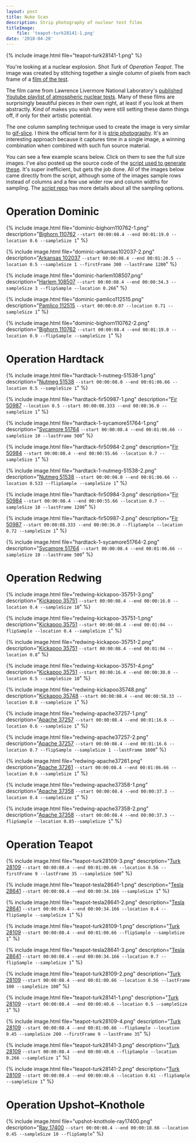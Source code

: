 ```yaml
---
layout: post
title: Nuke Scan
description: Strip photography of nuclear test films
titleImage:
    file: 'teapot-turk28141-1.png'
date: '2018-04-20'
---
```


{% include image.html file="teapot-turk28141-1.png" %}

You're looking at a nuclear explosion. Shot *Turk* of *Operation Teapot*. The image was created by stitching together a single column of pixels from each frame of a [film of the test](https://www.youtube.com/watch?v=fnBwPMxZ3m4).

The film came from Lawrence Livermore National Laboratory's [published Youtube playlist of atmospheric nuclear tests](playlist). Many of these films are surprisingly beautiful pieces in their own right, at least if you look at them abstractly. Kind of makes you wish they were still setting these damn things off, if only for their artistic potential.

The one column sampling technique used to create the image is very similar to [gif-slice](/gif-slice). I think the official term for it is [strip photography](https://en.wikipedia.org/wiki/Strip_photography). It's an interesting approach because it captures time in a single image, a winning combination when combined with such fun source material.

You can see a few example scans below. Click on them to see the full size images. I've also posted up the source code of the [script used to generate these][src]. It's super inefficient, but gets the job done. All of the images below came directly from the script, although some of the images sample rows instead of columns and a few use wider row and column widths for sampling. The [script repo][src] has more details about all the sampling options.

# Operation Dominic

{% include image.html file="dominic-bighorn110762-1.png" description="[Bighorn 110762](https://www.youtube.com/watch?v=cORWJVtMf_0) `--start 00:00:08.4 --end 00:01:19.0 --location 0.6 --sampleSize 1`" %}

{% include image.html file="dominic-arkansas102037-2.png" description="[Arkansas 102037](https://www.youtube.com/watch?v=UsY1bTKbSYY) `--start 00:00:08.4 --end 00:01:20.5 --location 0.5 --sampleSize 1 --firstFrame 300 --lastFrame 1200`" %}

{% include image.html file="dominic-harlem108507.png" description="[Harlem 108507](https://www.youtube.com/watch?v=hKAf-BztCss) `--start 00:00:08.4 --end 00:00:34.3 --sampleSize 3 --flipSample --location 0.266`" %}

{% include image.html file="dominic-pamlico112515.png" description="[Pamlico 112515](https://www.youtube.com/watch?v=sdFBRDZEWzc) `--start 00:00:0.07 --location 0.71 --sampleSize 1`" %}


{% include image.html file="dominic-bighorn110762-2.png" description="[Bighorn 110762](https://www.youtube.com/watch?v=cORWJVtMf_0) `--start 00:00:08.4 --end 00:01:19.0 --location 0.9 --flipSample --sampleSize 1`" %}

# Operation Hardtack

{% include image.html file="hardtack-1-nutmeg-51538-1.png" description="[Nutmeg 51538](https://www.youtube.com/watch?v=QysmLrAZUgo) `--start 00:00:08.0 --end 00:01:06.66 --location 0.5 --sampleSize 1`" %}

{% include image.html file="hardtack-fir50987-1.png" description="[Fir 50987](https://www.youtube.com/watch?v=i1w0NdoDFwQ) `--location 0.5 --start 00:00:08.333 --end 00:00:36.0 --sampleSize 1`" %}

{% include image.html file="hardtack-1-sycamore51764-1.png" description="[Sycamore 51764](https://www.youtube.com/watch?v=OjgrhMkWmAo) `--start 00:00:08.4 --end 00:01:06.66 --sampleSize 10 --lastFrame 500`" %}

{% include image.html file="hardtack-fir50984-2.png" description="[Fir 50984](https://www.youtube.com/watch?v=mf81pHdGEps) `--start 00:00:08.4 --end 00:00:55.66 --location 0.7 --sampleSize 1`" %}

{% include image.html file="hardtack-1-nutmeg-51538-2.png" description="[Nutmeg 51538](https://www.youtube.com/watch?v=QysmLrAZUgo) `--start 00:00:08.0 --end 00:01:06.66 --location 0.533 --flipSample --sampleSize 1`" %}

{% include image.html file="hardtack-fir50984-3.png" description="[Fir 50984](https://www.youtube.com/watch?v=mf81pHdGEps) `--start 00:00:08.4 --end 00:00:55.66 --location 0.7 --sampleSize 10 --lastFrame 1200`" %}

{% include image.html file="hardtack-fir50987-2.png" description="[Fir 50987](https://www.youtube.com/watch?v=i1w0NdoDFwQ) `--start 00:00:08.333 --end 00:00:36.0 --flipSample --location 0.72 --sampleSize 1`" %}

{% include image.html file="hardtack-1-sycamore51764-2.png" description="[Sycamore 51764](https://www.youtube.com/watch?v=OjgrhMkWmAo) `--start 00:00:08.4 --end 00:01:06.66 --sampleSize 10 --lastFrame 500`" %}

# Operation Redwing

{% include image.html file="redwing-kickapoo-35751-3.png" description="[Kickapoo 35751](https://www.youtube.com/watch?v=RmK_Hz-cr-Q) `--start 00:00:08.4 --end 00:00:16.0 --location 0.4 --sampleSize 10`" %}

{% include image.html file="redwing-kickapoo-35751-1.png" description="[Kickapoo 35751](https://www.youtube.com/watch?v=RmK_Hz-cr-Q) `--start 00:00:08.4 --end 00:01:04 --flipSample --location 0.4 --sampleSize 1`" %}

{% include image.html file="redwing-kickapoo-35751-2.png" description="[Kickapoo 35751](https://www.youtube.com/watch?v=RmK_Hz-cr-Q) `--start 00:00:08.4 --end 00:01:04 --location 0.8`" %}

{% include image.html file="redwing-kickapoo-35751-4.png" description="[Kickapoo 35751](https://www.youtube.com/watch?v=RmK_Hz-cr-Q) `--start 00:00:16.4 --end 00:00:30.0 --location 0.5 --sampleSize 10`" %}

{% include image.html file="redwing-kickapoo35748.png" description="[Kickapoo 35748](https://www.youtube.com/watch?v=0fdhEp8xTIM) `--start 00:00:08.4 --end 00:00:58.33 --location 0.8 --sampleSize 1`" %}

{% include image.html file="redwing-apache37257-1.png" description="[Apache 37257](https://www.youtube.com/watch?v=IxV9ef0hKZU) `--start 00:00:08.4 --end 00:01:16.6 --location 0.6 --sampleSize 1`" %}

{% include image.html file="redwing-apache37257-2.png" description="[Apache 37257](https://www.youtube.com/watch?v=IxV9ef0hKZU) `--start 00:00:08.4 --end 00:01:16.6 --location 0.7 --flipSample --sampleSize 1 --lastFrame 1600`" %}

{% include image.html file="redwing-apache37261.png" description="[Apache 37261](https://www.youtube.com/watch?v=P5czk3hLbKI) `--start 00:00:08.4 --end 00:01:06.66 --location 0.6 --sampleSize 1`" %}

{% include image.html file="redwing-apache37358-1.png" description="[Apache 37358](https://www.youtube.com/watch?v=F6x_LnjfWds) `--start 00:00:08.4 --end 00:00:37.3 --location 0.4 --sampleSize 1`" %}

{% include image.html file="redwing-apache37358-2.png" description="[Apache 37358](https://www.youtube.com/watch?v=F6x_LnjfWds) `--start 00:00:08.4 --end 00:00:37.3 --flipSample --location 0.85--sampleSize 1`" %} 


# Operation Teapot

{% include image.html file="teapot-turk28109-3.png" description="[Turk 28109](https://www.youtube.com/watch?v=fnBwPMxZ3m4) `--start 00:00:08.4 --end 00:01:00.66 --location 0.56 --firstFrame 9 --lastFrame 35 --sampleSize 500`" %}

{% include image.html file="teapot-tesla28641-1.png" description="[Tesla 28641](https://www.youtube.com/watch?v=UrLZdyY2vQk) `--start 00:00:08.4 --end 00:00:34.166 --sampleSize 1`" %}

{% include image.html file="teapot-tesla28641-2.png" description="[Tesla 28641](https://www.youtube.com/watch?v=UrLZdyY2vQk) `--start 00:00:08.4 --end 00:00:34.166 --location 0.4 --flipSample --sampleSize 1`" %}

{% include image.html file="teapot-turk28109-1.png" description="[Turk 28109](https://www.youtube.com/watch?v=fnBwPMxZ3m4) `--start 00:00:08.4 --end 00:01:00.66 --flipSample --sampleSize 1`" %}

{% include image.html file="teapot-tesla28641-3.png" description="[Tesla 28641](https://www.youtube.com/watch?v=UrLZdyY2vQk) `--start 00:00:08.4 --end 00:00:34.166 --location 0.7 --flipSample --sampleSize 1`" %}

{% include image.html file="teapot-turk28109-2.png" description="[Turk 28109](https://www.youtube.com/watch?v=fnBwPMxZ3m4) `--start 00:00:08.4 --end 00:01:00.66 --location 0.56 --lastFrame 100 --sampleSize 100`" %}

{% include image.html file="teapot-turk28141-1.png" description="[Turk 28109](https://www.youtube.com/watch?v=fnBwPMxZ3m4) `--start 00:00:08.4 --end 00:00:40.6 --location 0.5 --sampleSize 1`" %}

{% include image.html file="teapot-turk28109-4.png" description="[Turk 28109](https://www.youtube.com/watch?v=fnBwPMxZ3m4) `--start 00:00:08.4 --end 00:01:00.66 --flipSample --location 0.45 --sampleSize 200 --firstFrame 9 --lastFrame 35`" %}

{% include image.html file="teapot-turk28141-3.png" description="[Turk 28109](https://www.youtube.com/watch?v=fnBwPMxZ3m4) `--start 00:00:08.4 --end 00:00:40.6 --flipSample --location 0.266 --sampleSize 1`" %}

{% include image.html file="teapot-turk28141-2.png" description="[Turk 28109](https://www.youtube.com/watch?v=fnBwPMxZ3m4) `--start 00:00:08.4 --end 00:00:40.6 --location 0.61 --flipSample --sampleSize 1`" %}

# Operation Upshot–Knothole

{% include image.html file="upshot-knothole-ray17400.png" description="[Ray 17400](https://www.youtube.com/watch?v=_pUxOJcG1kU) `--start 00:00:08.4 --end 00:00:18.66 --location 0.45 --sampleSize 10 --flipSample`" %}






[src]: https://github.com/mattbierner/nuke-scan
[playlist]: https://www.youtube.com/playlist?list=PLvGO_dWo8VfcmG166wKRy5z-GlJ_OQND5